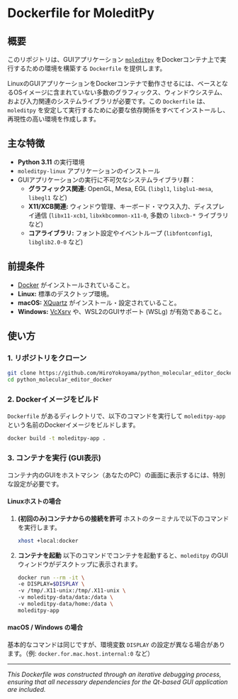 # Dockerfile for MoleditPy

## 概要

このリポジトリは、GUIアプリケーション [`moleditpy`](https://github.com/HiroYokoyama/python_molecular_editor) をDockerコンテナ上で実行するための環境を構築する `Dockerfile` を提供します。

LinuxのGUIアプリケーションをDockerコンテナで動作させるには、ベースとなるOSイメージに含まれていない多数のグラフィックス、ウィンドウシステム、および入力関連のシステムライブラリが必要です。この `Dockerfile` は、`moleditpy` を安定して実行するために必要な依存関係をすべてインストールし、再現性の高い環境を作成します。

## 主な特徴

  * **Python 3.11** の実行環境
  * `moleditpy-linux` アプリケーションのインストール
  * GUIアプリケーションの実行に不可欠なシステムライブラリ群：
      * **グラフィックス関連:** OpenGL, Mesa, EGL (`libgl1`, `libglu1-mesa`, `libegl1` など) 
      * **X11/XCB関連:** ウィンドウ管理、キーボード・マウス入力、ディスプレイ通信 (`libx11-xcb1`, `libxkbcommon-x11-0`, 多数の `libxcb-*` ライブラリなど)
      * **コアライブラリ:** フォント設定やイベントループ (`libfontconfig1`, `libglib2.0-0` など) 

## 前提条件

  * [Docker](https://www.docker.com/get-started) がインストールされていること。
  * **Linux:** 標準のデスクトップ環境。
  * **macOS:** [XQuartz](https://www.xquartz.org/) がインストール・設定されていること。
  * **Windows:** [VcXsrv](https://sourceforge.net/projects/vcxsrv/) や、WSL2のGUIサポート (WSLg) が有効であること。

## 使い方

### 1\. リポジトリをクローン

```bash
git clone https://github.com/HiroYokoyama/python_molecular_editor_docker.git
cd python_molecular_editor_docker
```

### 2\. Dockerイメージをビルド

`Dockerfile` があるディレクトリで、以下のコマンドを実行して `moleditpy-app` という名前のDockerイメージをビルドします。

```bash
docker build -t moleditpy-app .
```

### 3\. コンテナを実行 (GUI表示)

コンテナ内のGUIをホストマシン（あなたのPC）の画面に表示するには、特別な設定が必要です。

#### Linuxホストの場合

1.  **(初回のみ)コンテナからの接続を許可**
    ホストのターミナルで以下のコマンドを実行します。

    ```bash
    xhost +local:docker
    ```

2.  **コンテナを起動**
    以下のコマンドでコンテナを起動すると、`moleditpy` のGUIウィンドウがデスクトップに表示されます。

    ```bash
    docker run --rm -it \
    -e DISPLAY=$DISPLAY \
    -v /tmp/.X11-unix:/tmp/.X11-unix \
    -v moleditpy-data/data:/data \
    -v moleditpy-data/home:/data \
    moleditpy-app
    ```

#### macOS / Windows の場合

基本的なコマンドは同じですが、環境変数 `DISPLAY` の設定が異なる場合があります。（例: `docker.for.mac.host.internal:0` など）

-----

*This Dockerfile was constructed through an iterative debugging process, ensuring that all necessary dependencies for the Qt-based GUI application are included.*
